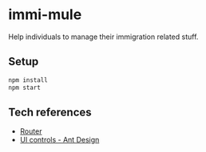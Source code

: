 # immi-mule

Help individuals to manage their immigration related stuff.

## Setup

```sh
npm install
npm start
```

## Tech references

* [Router](https://github.com/ReactTraining/react-router/blob/v6.0.0-beta.0/docs/api-reference.md)
* [UI controls - Ant Design](https://ant.design/components/overview/)
